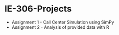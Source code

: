 # IE-306-Projects

* Assignment 1 - Call Center Simulation using SimPy
* Assignment 2 - Analysis of provided data with R
